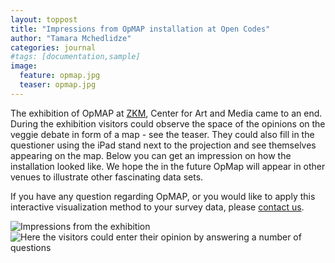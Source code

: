 ```yaml
---
layout: toppost
title: "Impressions from OpMAP installation at Open Codes"
author: "Tamara Mchedlidze"
categories: journal
#tags: [documentation,sample]
image:
  feature: opmap.jpg
  teaser: opmap.jpg
---
```


The exhibition of OpMAP at [ZKM](http://zkm.de/en), Center for Art and Media came to an end. During the exhibition visitors could observe the space of the opinions on the veggie debate in form of a map - see the teaser. They could also fill in the questioner
using the iPad stand next to the projection and see themselves appearing on the map. Below you can get an impression on how the installation looked like. We hope the in the future OpMap will appear in other venues to illustrate other fascinating data sets.   

If you have any question regarding OpMAP, or you would like to apply this interactive visualization method to your survey data, please [contact us](mailto:t.mtsentlintze@uu.nl).

![Impressions from the exhibition](/installation_opmap.jpg)
![Here the visitors could enter their opinion by answering a number of questions](/ipad_opmap.jpg)

